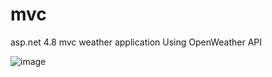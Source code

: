# mvc
asp.net 4.8 mvc weather application
Using OpenWeather API

![image](https://user-images.githubusercontent.com/63109802/183320772-2121c011-7f62-4e3e-aeb3-c9147a68b8e4.png)
